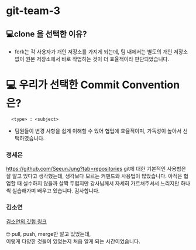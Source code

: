 # git-team-3

## 💻clone 을 선택한 이유?

- fork는 각 사용자가 개인 저장소를 가지게 되는데, 팀 내에서는 별도의 개인 저장소 없이 원본 저장소에서 바로 작업하는 것이 더 효율적이라 판단되었습니다.

 # 💻 우리가 선택한 Commit Convention 은?
 ``` 
   <type> : <subject> 
 ```
  - 팀원들이 변경 사항을 쉽게 이해할 수 있어 협업에 효율적이며, 가독성이 높아서 선택하였습니다.


  ### 정세은
  https://github.com/SeeunJung?tab=repositories
  git에 대한 기본적인 사용법은 잘 알고 있다고 생각했는데, 생각보다 모르는 커맨드와 사용법이 많았습니다. 아직은 협업할 때 실수하지 않을까 살짝 두렵지만 강사님께서 자세히 가르쳐주셔서 느리지만 하나씩 실습해가며 배우고 있습니다. 감사합니다.
  
  ### 김소연

  [김소연의 깃헙 링크](https://github.com/soyeon0116)

  🤓 pull, push, merge만 알고 있었는데, <br>이렇게 다양한 것들이 있었는지 처음 알게 되는 시간이었습니다.